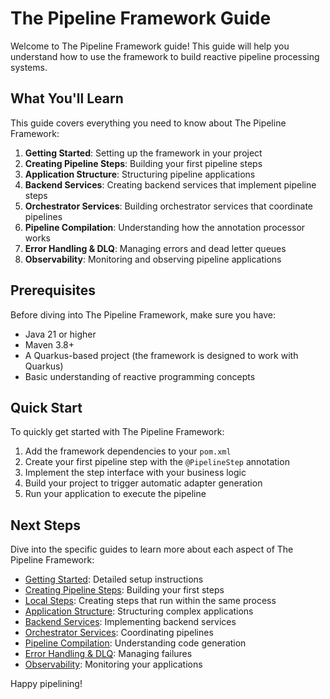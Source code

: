 # The Pipeline Framework Guide

Welcome to The Pipeline Framework guide! This guide will help you understand how to use the framework to build reactive pipeline processing systems.

## What You'll Learn

This guide covers everything you need to know about The Pipeline Framework:

1. **Getting Started**: Setting up the framework in your project
2. **Creating Pipeline Steps**: Building your first pipeline steps
3. **Application Structure**: Structuring pipeline applications
4. **Backend Services**: Creating backend services that implement pipeline steps
5. **Orchestrator Services**: Building orchestrator services that coordinate pipelines
6. **Pipeline Compilation**: Understanding how the annotation processor works
7. **Error Handling & DLQ**: Managing errors and dead letter queues
8. **Observability**: Monitoring and observing pipeline applications

## Prerequisites

Before diving into The Pipeline Framework, make sure you have:

- Java 21 or higher
- Maven 3.8+
- A Quarkus-based project (the framework is designed to work with Quarkus)
- Basic understanding of reactive programming concepts

## Quick Start

To quickly get started with The Pipeline Framework:

1. Add the framework dependencies to your `pom.xml`
2. Create your first pipeline step with the `@PipelineStep` annotation
3. Implement the step interface with your business logic
4. Build your project to trigger automatic adapter generation
5. Run your application to execute the pipeline

## Next Steps

Dive into the specific guides to learn more about each aspect of The Pipeline Framework:

- [Getting Started](/guide/getting-started): Detailed setup instructions
- [Creating Pipeline Steps](/guide/creating-steps): Building your first steps
- [Local Steps](/guide/local-steps): Creating steps that run within the same process
- [Application Structure](/guide/application-structure): Structuring complex applications
- [Backend Services](/guide/backend-services): Implementing backend services
- [Orchestrator Services](/guide/orchestrator-services): Coordinating pipelines
- [Pipeline Compilation](/guide/pipeline-compilation): Understanding code generation
- [Error Handling & DLQ](/guide/error-handling): Managing failures
- [Observability](/guide/observability): Monitoring your applications

Happy pipelining!